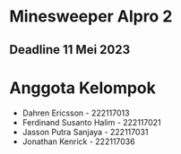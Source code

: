 # Minesweeper Alpro 2

## Deadline 11 Mei 2023

# Anggota Kelompok
* Dahren Ericsson - 222117013
* Ferdinand Susanto Halim - 222117021
* Jasson Putra Sanjaya - 222117031
* Jonathan Kenrick - 222117036